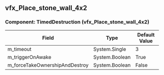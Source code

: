 ## vfx_Place_stone_wall_4x2

### Component: TimedDestruction (vfx_Place_stone_wall_4x2)

|Field|Type|Default Value|
|-----|----|-------------|
|m_timeout|System.Single|3|
|m_triggerOnAwake|System.Boolean|True|
|m_forceTakeOwnershipAndDestroy|System.Boolean|False|

